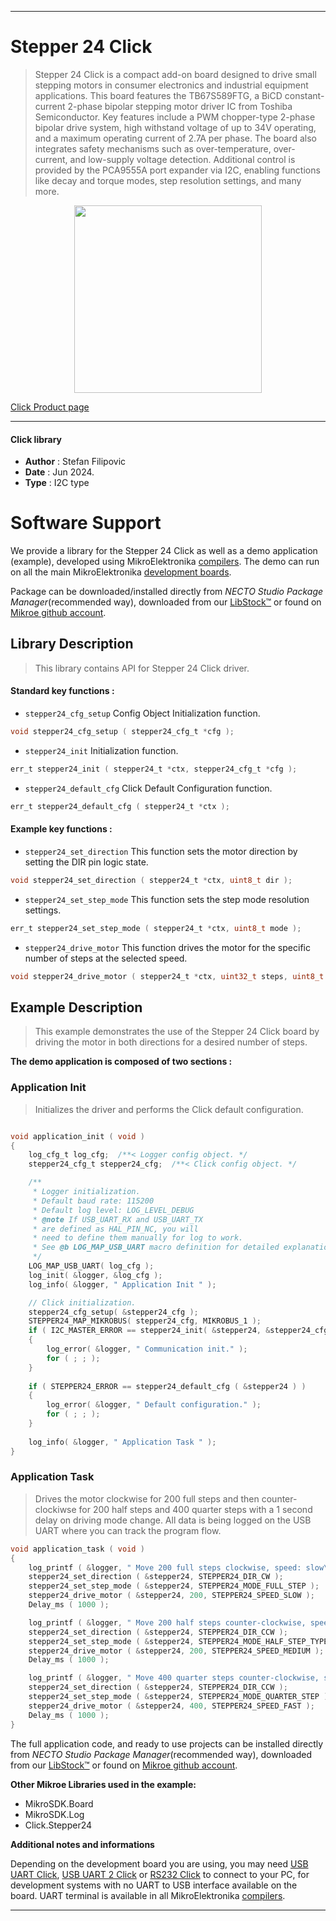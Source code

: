 
---
# Stepper 24 Click

> Stepper 24 Click is a compact add-on board designed to drive small stepping motors in consumer electronics and industrial equipment applications. This board features the TB67S589FTG, a BiCD constant-current 2-phase bipolar stepping motor driver IC from Toshiba Semiconductor. Key features include a PWM chopper-type 2-phase bipolar drive system, high withstand voltage of up to 34V operating, and a maximum operating current of 2.7A per phase. The board also integrates safety mechanisms such as over-temperature, over-current, and low-supply voltage detection. Additional control is provided by the PCA9555A port expander via I2C, enabling functions like decay and torque modes, step resolution settings, and many more.

<p align="center">
  <img src="https://download.mikroe.com/images/click_for_ide/stepper24_click.png" height=300px>
</p>

[Click Product page](https://www.mikroe.com/stepper-24-click)

---


#### Click library

- **Author**        : Stefan Filipovic
- **Date**          : Jun 2024.
- **Type**          : I2C type


# Software Support

We provide a library for the Stepper 24 Click
as well as a demo application (example), developed using MikroElektronika
[compilers](https://www.mikroe.com/necto-studio).
The demo can run on all the main MikroElektronika [development boards](https://www.mikroe.com/development-boards).

Package can be downloaded/installed directly from *NECTO Studio Package Manager*(recommended way), downloaded from our [LibStock&trade;](https://libstock.mikroe.com) or found on [Mikroe github account](https://github.com/MikroElektronika/mikrosdk_click_v2/tree/master/clicks).

## Library Description

> This library contains API for Stepper 24 Click driver.

#### Standard key functions :

- `stepper24_cfg_setup` Config Object Initialization function.
```c
void stepper24_cfg_setup ( stepper24_cfg_t *cfg );
```

- `stepper24_init` Initialization function.
```c
err_t stepper24_init ( stepper24_t *ctx, stepper24_cfg_t *cfg );
```

- `stepper24_default_cfg` Click Default Configuration function.
```c
err_t stepper24_default_cfg ( stepper24_t *ctx );
```

#### Example key functions :

- `stepper24_set_direction` This function sets the motor direction by setting the DIR pin logic state.
```c
void stepper24_set_direction ( stepper24_t *ctx, uint8_t dir );
```

- `stepper24_set_step_mode` This function sets the step mode resolution settings.
```c
err_t stepper24_set_step_mode ( stepper24_t *ctx, uint8_t mode );
```

- `stepper24_drive_motor` This function drives the motor for the specific number of steps at the selected speed.
```c
void stepper24_drive_motor ( stepper24_t *ctx, uint32_t steps, uint8_t speed );
```

## Example Description

> This example demonstrates the use of the Stepper 24 Click board by driving the motor in both directions for a desired number of steps.

**The demo application is composed of two sections :**

### Application Init

> Initializes the driver and performs the Click default configuration.

```c

void application_init ( void )
{
    log_cfg_t log_cfg;  /**< Logger config object. */
    stepper24_cfg_t stepper24_cfg;  /**< Click config object. */

    /** 
     * Logger initialization.
     * Default baud rate: 115200
     * Default log level: LOG_LEVEL_DEBUG
     * @note If USB_UART_RX and USB_UART_TX 
     * are defined as HAL_PIN_NC, you will 
     * need to define them manually for log to work. 
     * See @b LOG_MAP_USB_UART macro definition for detailed explanation.
     */
    LOG_MAP_USB_UART( log_cfg );
    log_init( &logger, &log_cfg );
    log_info( &logger, " Application Init " );

    // Click initialization.
    stepper24_cfg_setup( &stepper24_cfg );
    STEPPER24_MAP_MIKROBUS( stepper24_cfg, MIKROBUS_1 );
    if ( I2C_MASTER_ERROR == stepper24_init( &stepper24, &stepper24_cfg ) ) 
    {
        log_error( &logger, " Communication init." );
        for ( ; ; );
    }
    
    if ( STEPPER24_ERROR == stepper24_default_cfg ( &stepper24 ) )
    {
        log_error( &logger, " Default configuration." );
        for ( ; ; );
    }
    
    log_info( &logger, " Application Task " );
}

```

### Application Task

> Drives the motor clockwise for 200 full steps and then counter-clockiwse for 200 half
steps and 400 quarter steps with a 1 second delay on driving mode change. All data is
being logged on the USB UART where you can track the program flow.

```c
void application_task ( void )
{
    log_printf ( &logger, " Move 200 full steps clockwise, speed: slow\r\n\n" );
    stepper24_set_direction ( &stepper24, STEPPER24_DIR_CW );
    stepper24_set_step_mode ( &stepper24, STEPPER24_MODE_FULL_STEP );
    stepper24_drive_motor ( &stepper24, 200, STEPPER24_SPEED_SLOW );
    Delay_ms ( 1000 );

    log_printf ( &logger, " Move 200 half steps counter-clockwise, speed: medium\r\n\n" );
    stepper24_set_direction ( &stepper24, STEPPER24_DIR_CCW );
    stepper24_set_step_mode ( &stepper24, STEPPER24_MODE_HALF_STEP_TYPE_A );
    stepper24_drive_motor ( &stepper24, 200, STEPPER24_SPEED_MEDIUM );
    Delay_ms ( 1000 );

    log_printf ( &logger, " Move 400 quarter steps counter-clockwise, speed: fast\r\n\n" );
    stepper24_set_direction ( &stepper24, STEPPER24_DIR_CCW );
    stepper24_set_step_mode ( &stepper24, STEPPER24_MODE_QUARTER_STEP );
    stepper24_drive_motor ( &stepper24, 400, STEPPER24_SPEED_FAST );
    Delay_ms ( 1000 );
}
```

The full application code, and ready to use projects can be installed directly from *NECTO Studio Package Manager*(recommended way), downloaded from our [LibStock&trade;](https://libstock.mikroe.com) or found on [Mikroe github account](https://github.com/MikroElektronika/mikrosdk_click_v2/tree/master/clicks).

**Other Mikroe Libraries used in the example:**

- MikroSDK.Board
- MikroSDK.Log
- Click.Stepper24

**Additional notes and informations**

Depending on the development board you are using, you may need
[USB UART Click](https://www.mikroe.com/usb-uart-click),
[USB UART 2 Click](https://www.mikroe.com/usb-uart-2-click) or
[RS232 Click](https://www.mikroe.com/rs232-click) to connect to your PC, for
development systems with no UART to USB interface available on the board. UART
terminal is available in all MikroElektronika
[compilers](https://shop.mikroe.com/compilers).

---
